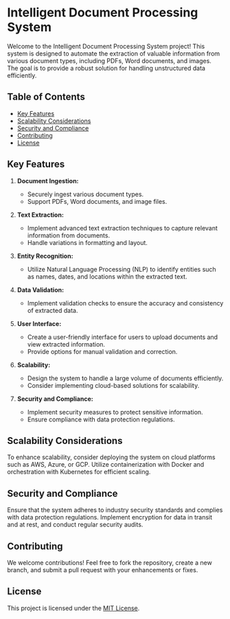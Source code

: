 # Intelligent Document Processing System

Welcome to the Intelligent Document Processing System project! This system is designed to automate the extraction of valuable information from various document types, including PDFs, Word documents, and images. The goal is to provide a robust solution for handling unstructured data efficiently.

## Table of Contents
- [Key Features](#key-features)
- [Scalability Considerations](#scalability-considerations)
- [Security and Compliance](#security-and-compliance)
- [Contributing](#contributing)
- [License](#license)

## Key Features

1. **Document Ingestion:**
   - Securely ingest various document types.
   - Support PDFs, Word documents, and image files.

2. **Text Extraction:**
   - Implement advanced text extraction techniques to capture relevant information from documents.
   - Handle variations in formatting and layout.

3. **Entity Recognition:**
   - Utilize Natural Language Processing (NLP) to identify entities such as names, dates, and locations within the extracted text.

4. **Data Validation:**
   - Implement validation checks to ensure the accuracy and consistency of extracted data.

5. **User Interface:**
   - Create a user-friendly interface for users to upload documents and view extracted information.
   - Provide options for manual validation and correction.

6. **Scalability:**
   - Design the system to handle a large volume of documents efficiently.
   - Consider implementing cloud-based solutions for scalability.

7. **Security and Compliance:**
   - Implement security measures to protect sensitive information.
   - Ensure compliance with data protection regulations.



## Scalability Considerations

To enhance scalability, consider deploying the system on cloud platforms such as AWS, Azure, or GCP. Utilize containerization with Docker and orchestration with Kubernetes for efficient scaling.

## Security and Compliance

Ensure that the system adheres to industry security standards and complies with data protection regulations. Implement encryption for data in transit and at rest, and conduct regular security audits.

## Contributing

We welcome contributions! Feel free to fork the repository, create a new branch, and submit a pull request with your enhancements or fixes.

## License

This project is licensed under the [MIT License](LICENSE).

